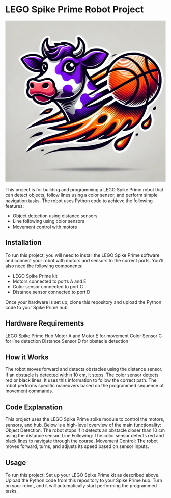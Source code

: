 # LEGO Spike Prime Robot Project

![LEGO Spike Prime Logo](Team%20Logo.png)

This project is for building and programming a LEGO Spike Prime robot that can detect objects, follow lines using a color sensor, and perform simple navigation tasks. The robot uses Python code to achieve the following features:
- Object detection using distance sensors
- Line following using color sensors
- Movement control with motors

## Installation

To run this project, you will need to install the LEGO Spike Prime software and connect your robot with motors and sensors to the correct ports. You'll also need the following components:
- LEGO Spike Prime kit
- Motors connected to ports A and E
- Color sensor connected to port C
- Distance sensor connected to port D

Once your hardware is set up, clone this repository and upload the Python code to your Spike Prime hub.

## Hardware Requirements
LEGO Spike Prime Hub
Motor A and Motor E for movement
Color Sensor C for line detection
Distance Sensor D for obstacle detection

## How it Works
The robot moves forward and detects obstacles using the distance sensor. If an obstacle is detected within 10 cm, it stops.
The color sensor detects red or black lines. It uses this information to follow the correct path.
The robot performs specific maneuvers based on the programmed sequence of movement commands.

## Code Explanation
This project uses the LEGO Spike Prime spike module to control the motors, sensors, and hub. Below is a high-level overview of the main functionality:
Object Detection: The robot stops if it detects an obstacle closer than 10 cm using the distance sensor.
Line Following: The color sensor detects red and black lines to navigate through the course.
Movement Control: The robot moves forward, turns, and adjusts its speed based on sensor inputs.

## Usage
To run this project:
Set up your LEGO Spike Prime kit as described above.
Upload the Python code from this repository to your Spike Prime hub.
Turn on your robot, and it will automatically start performing the programmed tasks.
